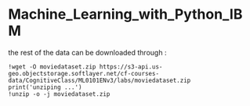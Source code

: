 # Machine_Learning_with_Python_IBM
 the rest of the data can be downloaded through : 

    !wget -O moviedataset.zip https://s3-api.us-geo.objectstorage.softlayer.net/cf-courses-data/CognitiveClass/ML0101ENv3/labs/moviedataset.zip
    print('unziping ...')
    !unzip -o -j moviedataset.zip 

